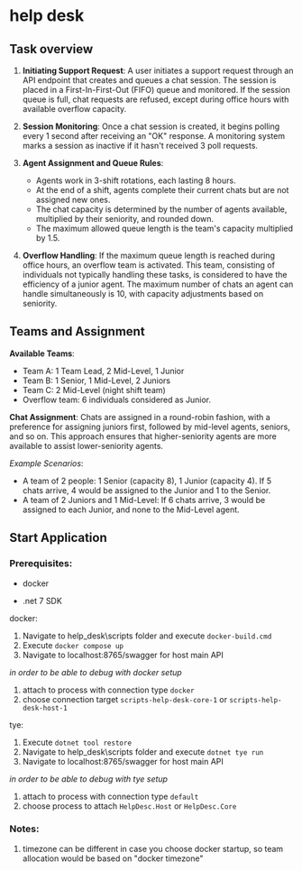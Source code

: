 # help desk

## Task overview

1. **Initiating Support Request**: A user initiates a support request through an API endpoint that creates and queues a chat session. The session is placed in a First-In-First-Out (FIFO) queue and monitored. If the session queue is full, chat requests are refused, except during office hours with available overflow capacity.

2. **Session Monitoring**: Once a chat session is created, it begins polling every 1 second after receiving an "OK" response. A monitoring system marks a session as inactive if it hasn't received 3 poll requests.

3. **Agent Assignment and Queue Rules**:
   - Agents work in 3-shift rotations, each lasting 8 hours.
   - At the end of a shift, agents complete their current chats but are not assigned new ones.
   - The chat capacity is determined by the number of agents available, multiplied by their seniority, and rounded down.
   - The maximum allowed queue length is the team's capacity multiplied by 1.5.

4. **Overflow Handling**: If the maximum queue length is reached during office hours, an overflow team is activated. This team, consisting of individuals not typically handling these tasks, is considered to have the efficiency of a junior agent. The maximum number of chats an agent can handle simultaneously is 10, with capacity adjustments based on seniority.

## Teams and Assignment

**Available Teams**:
- Team A: 1 Team Lead, 2 Mid-Level, 1 Junior
- Team B: 1 Senior, 1 Mid-Level, 2 Juniors
- Team C: 2 Mid-Level (night shift team)
- Overflow team: 6 individuals considered as Junior.

**Chat Assignment**: Chats are assigned in a round-robin fashion, with a preference for assigning juniors first, followed by mid-level agents, seniors, and so on. This approach ensures that higher-seniority agents are more available to assist lower-seniority agents.

*Example Scenarios*:
- A team of 2 people: 1 Senior (capacity 8), 1 Junior (capacity 4). If 5 chats arrive, 4 would be assigned to the Junior and 1 to the Senior.
- A team of 2 Juniors and 1 Mid-Level: If 6 chats arrive, 3 would be assigned to each Junior, and none to the Mid-Level agent.

## Start Application

### Prerequisites:
* docker

* .net 7 SDK

docker:
1. Navigate to help_desk\scripts folder and execute `docker-build.cmd`
2. Execute `docker compose up`
3. Navigate to localhost:8765/swagger for host main API

_in order to be able to debug with docker setup_
1. attach to process with connection type `docker`
2. choose connection target `scripts-help-desk-core-1` or `scripts-help-desk-host-1`

tye:
1. Execute `dotnet tool restore`
2. Navigate to help_desk\scripts folder and execute `dotnet tye run`
3. Navigate to localhost:8765/swagger for host main API
   
_in order to be able to debug with tye setup_
1. attach to process with connection type `default`
2. choose process to attach `HelpDesc.Host` or `HelpDesc.Core`

### Notes:

1. timezone can be different in case you choose docker startup, so team allocation would be based on "docker timezone"